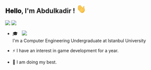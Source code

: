 ## 𝐇𝐞𝐥𝐥𝐨, I'm Abdulkadir ! <img src="https://raw.githubusercontent.com/ABSphreak/ABSphreak/master/gifs/Hi.gif" width="30px">

[<img src="https://img.shields.io/badge/linkedin-%230077B5.svg?&style=for-the-badge&logo=linkedin&logoColor=white" />](https://www.linkedin.com/in/abdulkadir-semiz-828779150/)
[<img src ="https://img.shields.io/badge/Website-%23.svg?&style=for-the-badge&logo=&logoColor=white%22">](https://greyhavvk.github.io)

 <img align="right" src="https://github.com/abdulkadir90/abdulkadir90/blob/main/Nice%20GIF-downsized.gif" width="450" />

- 🎓  I'm a Computer Engineering Undergraduate at Istanbul University

- ⚡ I have an interest in game development for a year.


- 💬 I am doing my best.

